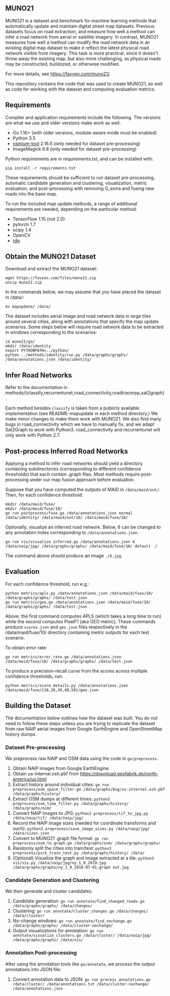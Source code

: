 MUNO21
------

MUNO21 is a dataset and benchmark for machine learning methods that automatically update and maintain digital street map datasets.
Previous datasets focus on road extraction, and measure how well a method can infer a road network from aerial or satellite imagery.
In contrast, MUNO21 measures how well a method can modify the road network data in an existing digital map dataset to make it reflect the latest physical road network visible from imagery.
This task is more practical, since it doesn't throw away the existing map, but also more challenging, as physical roads may be constructed, bulldozed, or otherwise modified.

For more details, see https://favyen.com/muno21/.

This repository contains the code that was used to create MUNO21, as well as code for working with the dataset and computing evaluation metrics.


Requirements
------------

Compiler and application requirements include the following. The versions are
what we use and older versions make work as well.

- Go 1.16+ (with older versions, module-aware mode must be enabled)
- Python 3.5
- [osmium-tool](https://osmcode.org/) 2.16.0 (only needed for dataset pre-processing)
- ImageMagick 6.8 (only needed for dataset pre-processing)

Python requirements are in requirements.txt, and can be installed with:

	pip install -r requirements.txt

These requirements should be sufficient to run dataset pre-processing,
automatic candidate generation and clustering, visualization, metric
evaluation, and post-processing with removing G_extra and fusing new roads into
the base map.

To run the included map update methods, a range of additional requirements are
needed, depending on the particular method:

- TensorFlow 1.15 (not 2.0)
- pytorch 1.7
- scipy 1.4
- OpenCV
- [rdp](https://pypi.org/project/rdp/)


Obtain the MUNO21 Dataset
-------------------------

Download and extract the MUNO21 dataset:

	wget https://favyen.com/files/muno21.zip
	unzip muno21.zip

In the commands below, we may assume that you have placed the dataset in /data/:

	mv mapupdate/ /data/

The dataset includes aerial image and road network data in large tiles around
several cities, along with annotations that specify the map update scenarios.
Some steps below will require road network data to be extracted in windows
corresponding to the scenarios:

	cd muno21/go/
	mkdir /data/identity
	export PYTHONPATH=../python/
	python ../methods/identity/run.py /data/graphs/graphs/ /data/annotations.json /data/identity/

Infer Road Networks
-------------------

Refer to the documentation in methods/{classify,recurrentunet,road_connectivity,roadtracerpp,sat2graph}.

Each method besides `classify` is taken from a publicly available
implementation (see README-mapupdate in each method directory.) We make minor
changes to make them work with MUNO21. We also find many bugs in
road_connectivity which we have to manually fix, and we adapt Sat2Graph to work
with Python3. road_connectivity and recurrentunet will only work with Python 2.7.


Post-process Inferred Road Networks
-----------------------------------

Applying a method to infer road networks should yield a directory containing
subdirectories (corresponding to different confidence thresholds) that each
contain .graph files. Most methods require post-processing under our map fusion
approach before evaluation.

Suppose that you have computed the outputs of MAiD in `/data/maid/out/`.
Then, for each confidence threshold:

	mkdir /data/maid/fuse/
	mkdir /data/maid/fuse/10/
	go run postprocess/fuse.go /data/annotations.json normal /data/identity/ /data/maid/out/10/ /data/maid/fuse/10/

Optionally, visualize an inferred road network. Below, 6 can be changed to any
annotation index corresponding to `/data/annotations.json`.

	go run vis/visualize_inferred.go /data/annotations.json 6 /data/naip/jpg/ /data/graphs/graphs/ /data/maid/fuse/10/ default ./

The command above should produce an image `./6.jpg`.


Evaluation
----------

For each confidence threshold, run e.g.:

	python metrics/apls.py /data/annotations.json /data/maid/fuse/10/ /data/graphs/graphs/ /data/test.json
	go run metrics/geo.go /data/annotations.json /data/maid/fuse/10/ /data/graphs/graphs/ /data/test.json

Above, the first command computes APLS (which takes a long time to run) while
the second computes PixelF1 (aka GEO metric). These commands produce
`scores.json` and `geo.json` files respectively in the /data/maid/fuse/10/
directory containing metric outputs for each test scenario.

To obtain error rate:

	go run metrics/error_rate.go /data/annotations.json /data/maid/fuse/10/ /data/graphs/graphs/ /data/test.json

To produce a precision-recall curve from the scores across multiple confidence
thresholds, run:

	python metrics/score_details.py /data/annotations.json /data/maid/fuse/{10,20,30,40,50}/geo.json


Building the Dataset
-------------------

The documentation below outlines how the dataset was built. You do not need
to follow these steps unless you are trying to replicate the dataset from
raw NAIP aerial images from Google EarthEngine and OpenStreetMap history dumps.

### Dataset Pre-processing

We preprocess raw NAIP and OSM data using the code in `go/preprocess`.

1. Obtain NAIP images from Google EarthEngine.
2. Obtain us-internal.osh.pbf from https://download.geofabrik.de/north-america/us.html
3. Extract history around individual cities: `go run preprocess/osm_space_filter.go /data/graphs/big/us-internal.osh.pbf /data/graphs/history/`
4. Extract OSM dumps at different times: `python3 preprocess/osm_time_filter.py /data/graphs/history/ /data/graphs/osm/`
5. Convert NAIP images to JPG: `python3 preprocess/tif_to_jpg.py /data/naip/tif/ /data/naip/jpg/`
6. Record the NAIP image sizes (needed for coordinate transforms and such): `python3 preprocess/save_image_sizes.py /data/naip/jpg/ /data/sizes.json`
7. Convert to MUNO21 .graph file format: `go run preprocess/osm_to_graph.go /data/graphs/osm/ /data/graphs/graphs/`
8. Randomly split the cities into train/test: `python3 preprocess/pick_train_test.py /data/graphs/history/ /data/`
9. (Optional) Visualize the graph and image extracted at a tile: `python3 vis/vis.py /data/naip/jpg/ny_1_0_2019.jpg /data/graphs/graphs/ny_1_0_2018-07-01.graph out.jpg`


### Candidate Generation and Clustering

We then generate and cluster candidates.

1. Candidate generation: `go run annotate/find_changed_roads.go /data/graphs/graphs/ /data/changes/`
2. Clustering: `go run annotate/cluster_changes.go /data/changes/ /data/cluster/`
3. No-change windows: `go run annotate/find_nochange.go /data/graphs/graphs/ /data/cluster-nochange/`
4. Output visualizations for annotation: `go run annotate/visualize_clusters.go /data/cluster/ /data/naip/jpg/ /data/graphs/graphs/ /data/vis/`


### Annotation Post-processing

After using the annotation tools like `go/annotate`, we process the output annotations into JSON file:

1. Convert annotation data to JSON: `go run process_annotations.go /data/cluster/ /data/annotations.txt /data/cluster-nochange/ /data/annotations.json`
